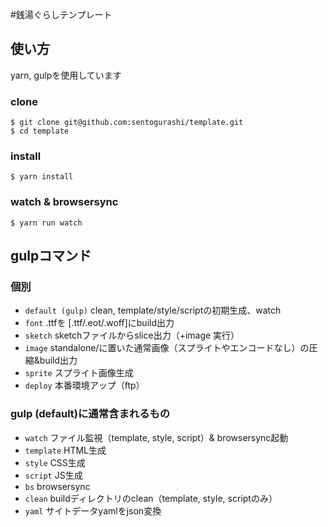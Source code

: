 #銭湯ぐらしテンプレート

## 使い方
yarn, gulpを使用しています

### clone
```
$ git clone git@github.com:sentogurashi/template.git
$ cd template
```
### install
```
$ yarn install
```

### watch & browsersync
```
$ yarn run watch
```

## gulpコマンド
### 個別

- `default (gulp)` clean, template/style/scriptの初期生成、watch
- `font` .ttfを [.ttf/.eot/.woff]にbuild出力
- `sketch` sketchファイルからslice出力（+image 実行）
- `image` standalone/に置いた通常画像（スプライトやエンコードなし）の圧縮&build出力
- `sprite` スプライト画像生成
- `deploy` 本番環境アップ（ftp）

### gulp (default)に通常含まれるもの

- `watch` ファイル監視（template, style, script）& browsersync起動
- `template` HTML生成
- `style` CSS生成
- `script` JS生成
- `bs` browsersync
- `clean` buildディレクトリのclean（template, style, scriptのみ）
- `yaml` サイトデータyamlをjson変換
